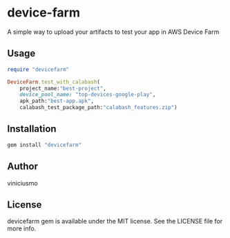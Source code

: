 # device-farm

A simple way to upload your artifacts to test your app in AWS Device Farm


## Usage
```ruby
require "devicefarm"

DeviceFarm.test_with_calabash(
	project_name:"best-project",
	device_pool_name: "top-devices-google-play",
	apk_path:"best-app.apk",
	calabash_test_package_path:"calabash_features.zip")
```

## Installation

```ruby
gem install "devicefarm"
```

## Author

viniciusmo

## License

devicefarm gem is available under the MIT license. See the LICENSE file for more info.

